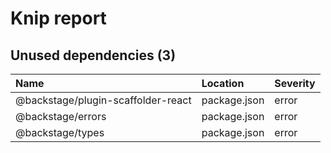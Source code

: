 # Knip report

## Unused dependencies (3)

| Name                               | Location     | Severity |
| :--------------------------------- | :----------- | :------- |
| @backstage/plugin-scaffolder-react | package.json | error    |
| @backstage/errors                  | package.json | error    |
| @backstage/types                   | package.json | error    |

